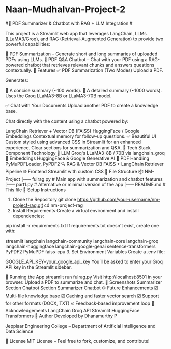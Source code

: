 # Naan-Mudhalvan-Project-2

#🧠 PDF Summarizer & Chatbot with RAG + LLM Integration #

This project is a Streamlit web app that leverages LangChain, LLMs (LLaMA3/Groq), and RAG (Retrieval-Augmented Generation) to provide two powerful capabilities:

📄 PDF Summarization – Generate short and long summaries of uploaded PDFs using LLMs.
💬 PDF Q&A Chatbot – Chat with your PDF using a RAG-powered chatbot that retrieves relevant chunks and answers questions contextually.
🚀 Features
✅ PDF Summarization (Two Modes)
Upload a PDF.

Generates:

🔹 A concise summary (~100 words).
🔹 A detailed summary (~1000 words).
Uses the Groq LLaMA3-8B or LLaMA3-70B model.

✅ Chat with Your Documents
Upload another PDF to create a knowledge base.

Chat directly with the content using a chatbot powered by:

LangChain Retriever + Vector DB (FAISS)
HuggingFace / Google Embeddings
Contextual memory for follow-up questions.
✅ Beautiful UI
Custom styled using advanced CSS in Streamlit for an enhanced experience.
Clear sections for summarization and Q&A.
🧰 Tech Stack
Component	Technology
💬 LLM	Groq's LLaMA3-8B / 70B via langchain_groq
🧠 Embeddings	HuggingFace & Google Generative AI
📄 PDF Handling	PyMuPDFLoader, PyPDF2
🔍 RAG & Vector DB	FAISS + LangChain Retriever Pipeline
🌐 Frontend	Streamlit with custom CSS
📁 File Structure
📦 NM-Project
├── fulrag.py       # Main app with summarization and chatbot features
├── part1.py        # Alternative or minimal version of the app
├── README.md       # This file
🧪 Setup Instructions
1. Clone the Repository
git clone https://github.com/your-username/nm-project-rag.git
cd nm-project-rag
2. Install Requirements
Create a virtual environment and install dependencies:

pip install -r requirements.txt
If requirements.txt doesn't exist, create one with:

streamlit
langchain
langchain-community
langchain-core
langchain-groq
langchain-huggingface
langchain-google-genai
sentence-transformers
PyPDF2
PyMuPDF
faiss-cpu
3. Set Environment Variables
Create a .env file:

GOOGLE_API_KEY=your_google_api_key
You’ll be asked to enter your Groq API key in the Streamlit sidebar.

🏃 Running the App
streamlit run fulrag.py
Visit http://localhost:8501 in your browser.
Upload a PDF to summarize and chat.
📸 Screenshots
Summarizer Section	Chatbot Section
Summarizer	Chatbot
⚙️ Future Enhancements
☑️ Multi-file knowledge base
☑️ Caching and faster vector search
☑️ Support for other formats (DOCX, TXT)
☑️ Feedback-based improvement loop
🤝 Acknowledgements
LangChain
Groq API
Streamlit
HuggingFace Transformers
👤 Author
Developed by Dhanamurthy P

Jeppiaar Engineering College – Department of Artificial Intelligence and Data Science

📜 License
MIT License – Feel free to fork, customize, and contribute!
